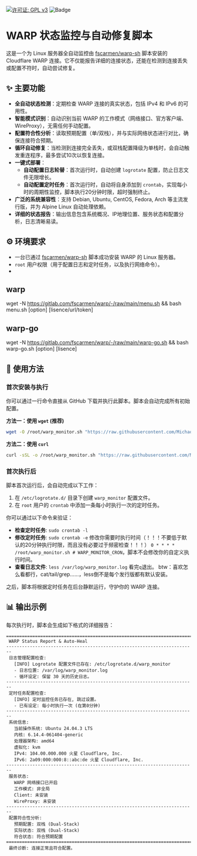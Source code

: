 [![许可证: GPL v3](https://img.shields.io/badge/License-GPLv3-blue.svg)](https://www.gnu.org/licenses/gpl-3.0) ![Badge](https://hitscounter.dev/api/hit?url=https%3A%2F%2Fgithub.com%2FMichaol%2Fwarp_monitor&label=&icon=github&color=%23198754&message=&style=flat&tz=Asia%2FShanghai)

# WARP 状态监控与自动修复脚本

这是一个为 Linux 服务器全自动监控由 [fscarmen/warp-sh](https://github.com/fscarmen/warp-sh) 脚本安装的 Cloudflare WARP 连接。它不仅能报告详细的连接状态，还能在检测到连接丢失或配置不符时，自动尝试修复。

## ✨ 主要功能

  - **全自动状态检测**：定期检查 WARP 连接的真实状态，包括 IPv4 和 IPv6 的可用性。
  - **智能模式识别**：自动识别当前 WARP 的工作模式（网络接口、官方客户端、WireProxy），无需任何手动配置。
  - **配置符合性分析**：读取预期配置（单/双栈），并与实际网络状态进行对比，确保连接符合预期。
  - **循环自动修复**：当检测到连接完全丢失，或双栈配置降级为单栈时，会自动触发重连程序，最多尝试10次以恢复连接。
  - **一键式部署**：
      - **自动配置日志轮替**：首次运行时，自动创建 `logrotate` 配置，防止日志文件无限增长。
      - **自动配置定时任务**：首次运行时，自动将自身添加到 `crontab`，实现每小时的周期性监控，脚本执行20分钟时限，超时强制终止。
  - **广泛的系统兼容性**：支持 Debian, Ubuntu, CentOS, Fedora, Arch 等主流发行版，并为 Alpine Linux 自动处理依赖。
  - **详细的状态报告**：输出信息包含系统概况、IP地理位置、服务状态和配置分析，日志清晰易读。

## ⚙️ 环境要求

  - 一台已通过 [fscarmen/warp-sh](https://github.com/fscarmen/warp-sh) 脚本成功安装 WARP 的 Linux 服务器。
  - `root` 用户权限（用于配置日志和定时任务，以及执行网络命令）。
  - 
## warp  
wget -N https://gitlab.com/fscarmen/warp/-/raw/main/menu.sh && bash menu.sh [option] [lisence/url/token] 

## warp-go  
wget -N https://gitlab.com/fscarmen/warp/-/raw/main/warp-go.sh && bash warp-go.sh [option] [lisence]

## 🚀 使用方法


### 首次安装与执行

你可以通过一行命令直接从 GitHub 下载并执行此脚本。脚本会自动完成所有初始配置。

**方法一：使用 `wget` (推荐)**

```bash
wget -O /root/warp_monitor.sh "https://raw.githubusercontent.com/Michaol/warp_monitor/main/warp_monitor.sh" && chmod +x /root/warp_monitor.sh && sudo /root/warp_monitor.sh
```

**方法二：使用 `curl`**

```bash
curl -sSL -o /root/warp_monitor.sh "https://raw.githubusercontent.com/Michaol/warp_monitor/main/warp_monitor.sh" && chmod +x /root/warp_monitor.sh && sudo /root/warp_monitor.sh
```

### 首次执行后

脚本首次运行后，会自动完成以下工作：

1.  在 `/etc/logrotate.d/` 目录下创建 `warp_monitor` 配置文件。
2.  在 `root` 用户的 `crontab` 中添加一条每小时执行一次的定时任务。

你可以通过以下命令来验证：

  - **检查定时任务**: `sudo crontab -l`
  - **修改定时任务**: `sudo crontab -e` 修改你需要时执行时间（！！！不要低于默认的20分钟执行时限，而且没有必要过于频密检查！！！） `0 * * * * /root/warp_monitor.sh # WARP_MONITOR_CRON`，脚本不会修改你的自定义执行时间。
  - **查看日志文件**: `less /var/log/warp_monitor.log` 看完`q`退出。 btw：喜欢怎么看都行，cat/tail/grep……，less倒不是每个发行版都有默认安装。

之后，脚本将根据定时任务在后台静默运行，守护你的 WARP 连接。

## 📊 输出示例

每次执行时，脚本会生成如下格式的详细报告：

```
========================================================================
 WARP Status Report & Auto-Heal
------------------------------------------------------------------------
 日志管理配置检查:
   [INFO] Logrotate 配置文件已存在: /etc/logrotate.d/warp_monitor
   - 日志位置: /var/log/warp_monitor.log
   - 循环设定: 保留 30 天的历史日志。
------------------------------------------------------------------------
 定时任务配置检查:
   [INFO] 定时监控任务已存在, 跳过设置。
   - 已有设定: 每小时执行一次 (在第0分钟)
------------------------------------------------------------------------
 系统信息:
   当前操作系统: Ubuntu 24.04.3 LTS
   内核: 6.14.4-061404-generic
   处理器架构: amd64
   虚拟化: kvm
   IPv4: 104.00.000.000 火星 Cloudflare, Inc.
   IPv6: 2a09:000:000:8::abc:de 火星 Cloudflare, Inc.
------------------------------------------------------------------------
 服务状态:
   WARP 网络接口已开启
   工作模式: 非全局
   Client: 未安装
   WireProxy: 未安装
------------------------------------------------------------------------
 配置符合性分析:
   预期配置: 双栈 (Dual-Stack)
   实际状态: 双栈 (Dual-Stack)
   符合状态: 符合预期配置
========================================================================
 最终诊断: 连接正常且符合配置。
```
